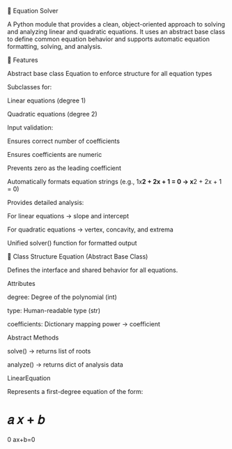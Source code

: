 🧮 Equation Solver

A Python module that provides a clean, object-oriented approach to solving and analyzing linear and quadratic equations.
It uses an abstract base class to define common equation behavior and supports automatic equation formatting, solving, and analysis.

📘 Features

Abstract base class Equation to enforce structure for all equation types

Subclasses for:

Linear equations (degree 1)

Quadratic equations (degree 2)

Input validation:

Ensures correct number of coefficients

Ensures coefficients are numeric

Prevents zero as the leading coefficient

Automatically formats equation strings (e.g., 1x**2 + 2x + 1 = 0 → x**2 + 2x + 1 = 0)

Provides detailed analysis:

For linear equations → slope and intercept

For quadratic equations → vertex, concavity, and extrema

Unified solver() function for formatted output

🧱 Class Structure
Equation (Abstract Base Class)

Defines the interface and shared behavior for all equations.

Attributes

degree: Degree of the polynomial (int)

type: Human-readable type (str)

coefficients: Dictionary mapping power → coefficient

Abstract Methods

solve() → returns list of roots

analyze() → returns dict of analysis data

LinearEquation

Represents a first-degree equation of the form:

𝑎
𝑥
+
𝑏
=
0
ax+b=0
